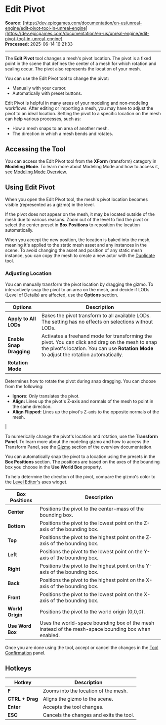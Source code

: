 # Edit Pivot

**Source:** [https://dev.epicgames.com/documentation/en-us/unreal-engine/edit-pivot-tool-in-unreal-engine](https://dev.epicgames.com/documentation/en-us/unreal-engine/edit-pivot-tool-in-unreal-engine)  
**Processed:** 2025-06-14 16:21:33

---

The **Edit Pivot** tool changes a mesh's pivot location. The pivot is a fixed point in the scene that defines the center of a mesh for which rotation and scaling occur. The pivot also represents the location of your mesh.

You can use the Edit Pivot tool to change the pivot:

-   Manually with your cursor.
-   Automatically with preset buttons.

Edit Pivot is helpful in many areas of your modeling and non-modeling workflows. After editing or importing a mesh, you may have to adjust the pivot to an ideal location. Setting the pivot to a specific location on the mesh can help various processes, such as:

-   How a mesh snaps to an area of another mesh.
-   The direction in which a mesh bends and rotates.

## Accessing the Tool

You can access the Edit Pivot tool from the **XForm** (transform) category in **Modeling Mode**. To learn more about Modeling Mode and how to access it, see [Modeling Mode Overview](/documentation/en-us/unreal-engine/modeling-mode-in-unreal-engine).

## Using Edit Pivot

When you open the Edit Pivot tool, the mesh's pivot location becomes visible (represented as a gizmo) in the level.

If the pivot does not appear on the mesh, it may be located outside of the mesh due to various reasons. Zoom out of the level to find the pivot or select the center preset in **Box Positions** to reposition the location automatically.

When you accept the new position, the location is baked into the mesh, meaning it's applied to the static mesh asset and any instances in the scene. To avoid changing the asset and position of any static mesh instance, you can copy the mesh to create a new actor with the [Duplicate](/documentation/en-us/unreal-engine/modeling-tools-in-unreal-engine#xform) tool.

### Adjusting Location

You can manually transform the pivot location by dragging the gizmo. To interactively snap the pivot to an area on the mesh, and decide if LODs (Level of Details) are affected, use the **Options** section.

| **Options** | **Description** |
| --- | --- |
| **Apply to All LODs** | Bakes the pivot transform to all available LODs. The setting has no effects on selections without LODs. |
| **Enable Snap Dragging** | Activates a freehand mode for transforming the pivot. You can click and drag on the mesh to snap the pivot's location. You can use **Rotation Mode** to adjust the rotation automatically. |
| **Rotation Mode** | 
Determines how to rotate the pivot during snap dragging. You can choose from the following:

-   **Ignore:** Only translates the pivot.
-   **Align:** Lines up the pivot's Z-axis and normals of the mesh to point in the same direction.
-   **Align Flipped:** Lines up the pivot's Z-axis to the opposite normals of the mesh.



 |

To numerically change the pivot's location and rotation, use the **Transform Panel**. To learn more about the modeling gizmo and how to access the Transform Panel, see the [Gizmo](/documentation/en-us/unreal-engine/modeling-mode-in-unreal-engine#gizmo) section of the overview documentation.

You can automatically snap the pivot to a location using the presets in the **Box Positions** section. The positions are based on the axes of the bounding box you choose in the **Use World Box** property.

To help determine the direction of the pivot, compare the gizmo's color to the [Level Editor's](/documentation/en-us/unreal-engine/level-editor-in-unreal-engine) axes widget.

| **Box Positions** | **Description** |
| --- | --- |
| **Center** | Positions the pivot to the center-mass of the bounding box. |
| **Bottom** | Positions the pivot to the lowest point on the Z-axis of the bounding box. |
| **Top** | Positions the pivot to the highest point on the Z-axis of the bounding box. |
| **Left** | Positions the pivot to the lowest point on the Y-axis of the bounding box. |
| **Right** | Positions the pivot to the highest point on the Y-axis of the bounding box. |
| **Back** | Positions the pivot to the highest point on the X-axis of the bounding box. |
| **Front** | Positions the pivot to the lowest point on the X-axis of the bounding box. |
| **World Origin** | Positions the pivot to the world origin (0,0,0). |
| **Use Word Box** | Uses the world-space bounding box of the mesh instead of the mesh-space bounding box when enabled. |

Once you are done using the tool, accept or cancel the changes in the [Tool Confirmation](/documentation/en-us/unreal-engine/modeling-mode-in-unreal-engine#toolsundohistoryandacceptingchanges) panel.

## Hotkeys

| **Hotkey** | **Description** |
| --- | --- |
| **F** | Zooms into the location of the mesh. |
| **CTRL + Drag** | Aligns the gizmo to the scene. |
| **Enter** | Accepts the tool changes. |
| **ESC** | Cancels the changes and exits the tool. |